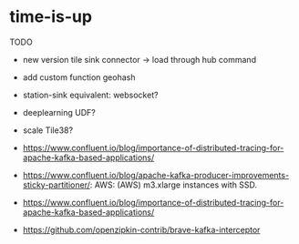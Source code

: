 # time-is-up


TODO
- new version tile sink connector -> load through hub command
- add custom function geohash
- station-sink equivalent: websocket?
- deeplearning UDF?
- scale Tile38?

- https://www.confluent.io/blog/importance-of-distributed-tracing-for-apache-kafka-based-applications/
- https://www.confluent.io/blog/apache-kafka-producer-improvements-sticky-partitioner/: AWS: (AWS) m3.xlarge instances with SSD.
- https://www.confluent.io/blog/importance-of-distributed-tracing-for-apache-kafka-based-applications/
- https://github.com/openzipkin-contrib/brave-kafka-interceptor
